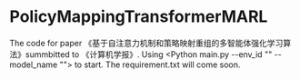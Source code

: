 # PolicyMappingTransformerMARL
The code for paper 《基于自注意力机制和策略映射重组的多智能体强化学习算法》summbitted to  《计算机学报》.
Using <Python main.py --env_id "" --model_name ""> to start.
The requirement.txt will come soon.

